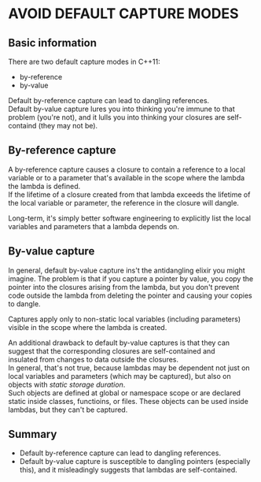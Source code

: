 AVOID DEFAULT CAPTURE MODES
===========================

Basic information
-----------------

There are two default capture modes in C++11:
- by-reference 
- by-value

Default by-reference capture can lead to dangling references.  
Default by-value capture lures you into thinking you're immune
to that problem (you're not), and it lulls you into thinking your
closures are self-containd (they may not be).


By-reference capture
--------------------

A by-reference capture causes a closure to contain a reference to
a local variable or to a parameter that's available in the scope
where the lambda the lambda is defined.  
If the lifetime of a closure created from that lambda exceeds 
the lifetime of the local variable or parameter, the reference in
the closure will dangle.

Long-term, it's simply better software engineering to explicitly list
the local variables and parameters that a lambda depends on.


By-value capture
----------------

In general, default by-value capture ins't the antidangling elixir
you might imagine. The problem is that if you capture a pointer
by value, you copy the pointer into the closures arising from 
the lambda, but you don't prevent code outside the lambda 
from deleting the pointer and causing your copies to dangle.

Captures apply only to non-static local variables 
(including parameters) visible in the scope where the lambda 
is created.

An additional drawback to default by-value captures is that they can
suggest that the corresponding closures are self-contained and  
insulated from changes to data outside the closures.  
In general, that's not true, because lambdas may be dependent not
just on local variables and parameters (which may be captured), but
also on objects with *static storage duration*.  
Such objects are defined at global or namespace scope 
or are declared static inside classes, functioins, or files. 
These objects can be used inside lambdas, but they can't be captured.


Summary
-------

- Default by-reference capture can lead to dangling references.
- Default by-value capture is susceptible to dangling pointers
  (especially this), and it misleadingly suggests
  that lambdas are self-contained.

